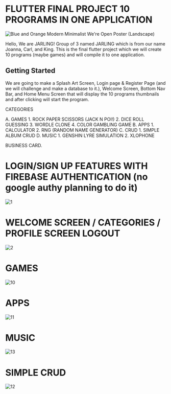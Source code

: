 # FLUTTER FINAL PROJECT 10 PROGRAMS IN ONE APPLICATION
![Blue and Orange Modern Minimalist We're Open Poster (Landscape)](https://github.com/named-JM/JARLING_final_practical_exam/assets/123151583/bc78235e-1f2f-4e30-aaca-ef0621981c43)


Hello, We are JARLING! Group of 3 named JARLING which is from our name Joanna, Carl, and King.
This is the final flutter project which we will create 10 programs (maybe games) and will compile it to one application. 


## Getting Started

We are going to make a Splash Art Screen, Login page & Register Page (and we will challenge and make a database to it.),
Welcome Screen, Bottom Nav Bar, and Home Menu Screen that will display the 10 programs thumbnails and after clicking will start the program.  

CATEGORIES

A. GAMES
    1. ROCK PAPER SCISSORS (JACK N POI!)
    2. DICE ROLL GUESSING
    3. WORDLE CLONE
    4. COLOR GAMBLING GAME
B. APPS
    1. CALCULATOR
    2. RNG (RANDOM NAME GENERATOR) 
C. CRUD
    1. SIMPLE ALBUM CRUD
D. MUSIC
    1. GENSHIN LYRE SIMULATION
    2. XLOPHONE

BUSINESS CARD.
  


# LOGIN/SIGN UP FEATURES WITH FIREBASE AUTHENTICATION (no google authy planning to do it)
![1](https://github.com/named-JM/JARLING_final_practical_exam/assets/123151583/5e94e887-e939-461d-b0eb-3cdf0e98a9c0)


# WELCOME SCREEN / CATEGORIES / PROFILE SCREEN LOGOUT


![2](https://github.com/named-JM/JARLING_final_practical_exam/assets/123151583/81906bd5-ea5b-4086-930f-d5bacc33a857)


# GAMES
![10](https://github.com/named-JM/JARKING/assets/123151583/0310a955-5ded-4259-a27c-adc88877b7af)

# APPS
![11](https://github.com/named-JM/JARKING/assets/123151583/bf613d48-145d-4e6e-9050-951d786d245e)

# MUSIC

![13](https://github.com/named-JM/JARKING/assets/123151583/92835eca-ce33-41c6-9e7b-b58b065ae8e7)

# SIMPLE CRUD
![12](https://github.com/named-JM/JARKING/assets/123151583/534e92e8-0a93-4123-8e84-1a857b816a1f)


